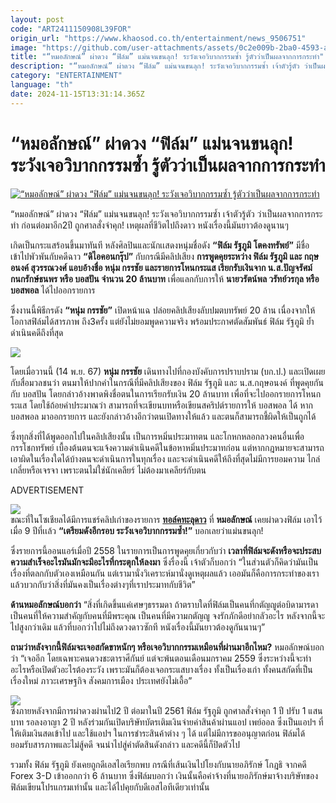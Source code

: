 ```yaml
---
layout: post
code: "ART2411150908L39FOR"
origin_url: "https://www.khaosod.co.th/entertainment/news_9506751"
image: "https://github.com/user-attachments/assets/0c2e009b-2ba0-4593-ad74-19f740142d0e"
title: "“หมอลักษณ์” ผ่าดวง “ฟิล์ม” แม่นจนขนลุก! ระวังเจอวิบากกรรมซ้ำ รู้ตัวว่าเป็นผลจากการกระทำ"
description: "“หมอลักษณ์” ผ่าดวง “ฟิล์ม” แม่นจนขนลุก! ระวังเจอวิบากกรรมซ้ำ เจ้าตัวรู้ตัว ว่าเป็นผลจาการกระทำ ก่อนต่อมาอีก2ปี ถูกศาลสั่งจำคุก! เหตุผลที่ชีวิตไปถึงดาว หนังเรื่องนี้มันยาวต้องดูนานๆ"
category: "ENTERTAINMENT"
language: "th"
date: 2024-11-15T13:31:14.365Z
---
```


# “หมอลักษณ์” ผ่าดวง “ฟิล์ม” แม่นจนขนลุก! ระวังเจอวิบากกรรมซ้ำ รู้ตัวว่าเป็นผลจากการกระทำ

[![“หมอลักษณ์” ผ่าดวง “ฟิล์ม” แม่นจนขนลุก! ระวังเจอวิบากกรรมซ้ำ รู้ตัวว่าเป็นผลจากการกระทำ](https://www.khaosod.co.th/wpapp/uploads/2024/11/Flim-1-1.jpg "“หมอลักษณ์” ผ่าดวง “ฟิล์ม” แม่นจนขนลุก! ระวังเจอวิบากกรรมซ้ำ รู้ตัวว่าเป็นผลจากการกระทำ")](https://www.khaosod.co.th/wpapp/uploads/2024/11/Flim-1-1.jpg)

“หมอลักษณ์” ผ่าดวง “ฟิล์ม” แม่นจนขนลุก! ระวังเจอวิบากกรรมซ้ำ เจ้าตัวรู้ตัว ว่าเป็นผลจากการกระทำ ก่อนต่อมาอีก2ปี ถูกศาลสั่งจำคุก! เหตุผลที่ชีวิตไปถึงดาว หนังเรื่องนี้มันยาวต้องดูนานๆ

เกิดเป็นกระแสร้อนขึ้นมาทันที หลังศิลปินและนักเเสดงหนุ่มชื่อดัง **“ฟิล์ม รัฐภูมิ โตคงทรัพย์”** มีชื่อเข้าไปพัวพันกับคดีฉาว **“ดิไอคอนกรุ๊ป”** กับกรณีมีคลิปเสียง **การพูดคุยระหว่าง ฟิล์ม รัฐภูมิ และ กฤษอนงค์ สุวรรณวงศ์ แอบอ้างชื่อ หนุ่ม กรรชัย และรายการโหนกระแส เรียกรับเงินจาก น.ส.ปัญจรัศม์ กนกรักษ์ธนพร หรือ บอสปัน จำนวน 20 ล้านบาท** เพื่อแลกกับการให้ **นายวรัตน์พล วรัทย์วรกุล หรือ บอสพอล** ได้ไปออกรายการ

ซึ่งงานนี้พิธีกรดัง **“หนุ่ม กรรชัย”** เปิดหน้าแฉ ปล่อยคลิปเสียงลับปมตบทรัพย์ 20 ล้าน เนื่องจากให้โอกาสฟิล์มได้สารภาพ ถึง3ครั้ง แต่ยังไม่ยอมพูดความจริง พร้อมประกาศตัดสัมพันธ์ ฟิล์ม รัฐภูมิ ย้ำดำเนินคดีถึงที่สุด

![](https://www.khaosod.co.th/wpapp/uploads/2024/11/Flim-1-2.jpg)

โดยเมื่อวานนี้ (14 พ.ย. 67) **หนุ่ม กรรชัย** เดินทางไปที่กองบังคับการปราบปราม (บก.ป.) และเปิดเผยกับสื่อมวลชนว่า ตนมาให้ปากคำในกรณีที่มีคลิปเสียงของ ฟิล์ม รัฐภูมิ และ น.ส.กฤษอนงค์ ที่พูดคุยกันกับ บอสปัน โดยกล่าวอ้างพาดพิงชื่อตนในการเรียกรับเงิน 20 ล้านบาท เพื่อที่จะไปออกรายการโหนกระแส โดยใช้ถ้อยคำประมาณว่า สามารถที่จะเขียนบทหรือเขียนสคริปต์รายการให้ บอสพอล ได้ หาก บอสพอล มาออกรายการ และยังกล่าวอ้างอีกว่าตนเปิดทางให้แล้ว และตนก็สามารถชี้ผิดให้เป็นถูกได้

ซึ่งทุกสิ่งที่ได้พูดออกไปในคลิปเสียงนั้น เป็นการหมิ่นประมาทตน และโกหกหลอกลวงคนอื่นเพื่อกรรโชกทรัพย์ เบื้องต้นตนจะแจ้งความดำเนินคดีในข้อหาหมิ่นประมาทก่อน แต่หากกฎหมายจะสามารถเอาผิดในเรื่องใดได้บ้างตนจะดำเนินการในทุกเรื่อง และจะดำเนินคดีให้ถึงที่สุดไม่มีการยอมความ ไกล่เกลี่ยหรือเจรจา เพราะตนไม่ใช่นักเคลียร์ ไม่ต้องมาเคลียร์กับตน

ADVERTISEMENT

![](https://www.khaosod.co.th/wpapp/uploads/2024/11/Flim-2.png)  
ขณะที่ในโซเชียลได้มีการแชร์คลิปเก่าของรายการ [**ทอล์คทะลุดาว**](https://www.youtube.com/watch?v=jnXDqKcDhYc&t=316s) ที่ **หมอลักษณ์** เคยผ่าดวงฟิล์ม เอาไว้ เมื่อ 9 ปีที่เเล้ว **“เตรียมดังอีกรอบ ระวังเจอวิบากกรรมซ้ำ!”** บอกเลยว่าแม่นขนลุก!

ซึ่งรายการนี้ออนแอร์เมื่อปี 2558 ในรายการเป็นการพูดคุยเกี่ยวกับว่า **เวลาที่ฟิล์มจะดังหรือจะประสบความสำเร็จอะไรมันมักจะมีอะไรที่กระตุกให้ลงมา** ซึ่งรื่องนี้ เจ้าตัวก็บอกว่า “ในส่วนตัวก็คิดว่ามันเป็นเรื่องที่ตลกกับตัวเองเหมือนกัน แต่เรามานั่งวิเคราะห์มานั่งดูเหตุผลแล้ว เออมันก็คือการกระทำของเรา แล้วบวกกับว่าสิ่งที่มันคงเป็นเรื่องต่างๆที่เราประมาทกับชีวิต”

**ด้านหมอลักษณ์บอกว่า** “สิ่งที่เกิดขึ้นแค่เศษๆธรรมดา ถ้าตราบใดที่ฟิล์มเป็นคนที่กตัญญูต่อบิดามารดา เป็นคนที่ให้ความสำคัญกับคนที่มีพระคุณ เป็นคนที่มีความกตัญญู จงรักภักดีอย่ากลัวอะไร หลังจากนี้จะไปสูงกว่าเดิม แล้วที่บอกว่าไปไม่ถึงดวงดาวซักที หนังเรื่องนี้มันยาวต้องดูกันนานๆ”

**ถามว่าหลังจากนี้ฟิล์มจะเจอสกัดขาหนักๆ หรือเจอวิบากกรรมเหมือนที่ผ่านมาอีกไหม?** หมอลักษณ์บอกว่า “เจออีก โดยเฉพาะคนดวงชะตาราศีกันย์ แต่จะพ้นตอนเดือนมกราคม 2559 ซึ่งระหว่างนี้จะทำอะไรหรือเปิดตัวอะไรต้องระวัง เพราะมันก็ต้องเจอกระแสบางเรื่อง ทั้งเป็นเรื่องเก่า ทั้งคนสกัดที่เป็นเรื่องใหม่ ภาวะเศรษฐกิจ สังคมการเมือง ประเทศยังไม่เอื้อ”

![](https://www.khaosod.co.th/wpapp/uploads/2024/11/Flim-1.png)  
ซึ่งภายหลังจากมีการผ่าดวงผ่านไป2 ปี ต่อมาในปี 2561 ฟิล์ม รัฐภูมิ ถูกศาลสั่งจำคุก 1 ปี ปรับ 1 แสนบาท รอลงอาญา 2 ปี หลังร่วมกันเปิดบริษัทบัตรเติมเงินจ่ายค่าสินค้าผ่านแอป เพย์ออล ซึ่งเป็นแอปฯ ที่ให้เติมเงินสดเข้าไป และใช้แอปฯ ในการชำระสินค้าต่าง ๆ ได้ แต่ไม่มีการขออนุญาตก่อน ฟิล์มได้ยอมรับสารภาพและไม่สู้คดี จนนำไปสู่คำตัดสินดังกล่าว และคดีนี้ก็ปิดตัวไป

รวมทั้ง ฟิล์ม รัฐภูมิ ยังเคยถูกดีเอสไอเรียกพบ กรณีที่เส้นเงินไปโยงกับนายอภิรักษ์ โกฎธิ จากคดี Forex 3-D เข้าออกกว่า 6 ล้านบาท ซึ่งฟิล์มบอกว่า เงินนั้นคือค่าจ้างที่นายอภิรักษ์มาจ้างบริษัทของฟิล์มเขียนโปรแกรมเท่านั้น และได้ไปคุยกับดีเอสไอทีเดียวเท่านั้น


